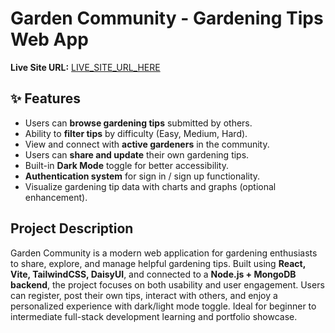 # Garden Community - Gardening Tips Web App

**Live Site URL:** [LIVE_SITE_URL_HERE](LIVE_SITE_URL_HERE)

## ✨ Features

- Users can **browse gardening tips** submitted by others.
- Ability to **filter tips** by difficulty (Easy, Medium, Hard).
- View and connect with **active gardeners** in the community.
- Users can **share and update** their own gardening tips.
- Built-in **Dark Mode** toggle for better accessibility.
- **Authentication system** for sign in / sign up functionality.
- Visualize gardening tip data with charts and graphs (optional enhancement).

## Project Description

Garden Community is a modern web application for gardening enthusiasts to share, explore, and manage helpful gardening tips. Built using **React, Vite, TailwindCSS, DaisyUI**, and connected to a **Node.js + MongoDB backend**, the project focuses on both usability and user engagement. Users can register, post their own tips, interact with others, and enjoy a personalized experience with dark/light mode toggle. Ideal for beginner to intermediate full-stack development learning and portfolio showcase.
